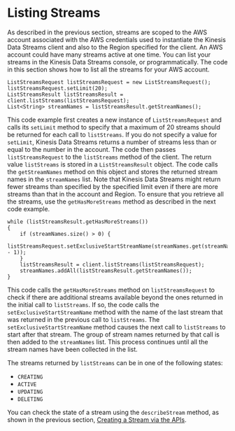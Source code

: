 # Listing Streams<a name="kinesis-using-sdk-java-list-streams"></a>

As described in the previous section, streams are scoped to the AWS account associated with the AWS credentials used to instantiate the Kinesis Data Streams client and also to the Region specified for the client\. An AWS account could have many streams active at one time\. You can list your streams in the Kinesis Data Streams console, or programmatically\. The code in this section shows how to list all the streams for your AWS account\. 

```
ListStreamsRequest listStreamsRequest = new ListStreamsRequest();
listStreamsRequest.setLimit(20); 
ListStreamsResult listStreamsResult = client.listStreams(listStreamsRequest);
List<String> streamNames = listStreamsResult.getStreamNames();
```

This code example first creates a new instance of `ListStreamsRequest` and calls its `setLimit` method to specify that a maximum of 20 streams should be returned for each call to `listStreams`\. If you do not specify a value for `setLimit`, Kinesis Data Streams returns a number of streams less than or equal to the number in the account\. The code then passes `listStreamsRequest` to the `listStreams` method of the client\. The return value `listStreams` is stored in a `ListStreamsResult` object\. The code calls the `getStreamNames` method on this object and stores the returned stream names in the `streamNames` list\. Note that Kinesis Data Streams might return fewer streams than specified by the specified limit even if there are more streams than that in the account and Region\. To ensure that you retrieve all the streams, use the `getHasMoreStreams` method as described in the next code example\. 

```
while (listStreamsResult.getHasMoreStreams()) 
{
    if (streamNames.size() > 0) {
      listStreamsRequest.setExclusiveStartStreamName(streamNames.get(streamNames.size() - 1));
    }
    listStreamsResult = client.listStreams(listStreamsRequest);
    streamNames.addAll(listStreamsResult.getStreamNames());
}
```

This code calls the `getHasMoreStreams` method on `listStreamsRequest` to check if there are additional streams available beyond the ones returned in the initial call to `listStreams`\. If so, the code calls the `setExclusiveStartStreamName` method with the name of the last stream that was returned in the previous call to `listStreams`\. The `setExclusiveStartStreamName` method causes the next call to `listStreams` to start after that stream\. The group of stream names returned by that call is then added to the `streamNames` list\. This process continues until all the stream names have been collected in the list\.

 The streams returned by `listStreams` can be in one of the following states: 
+ `CREATING`
+ `ACTIVE`
+ `UPDATING`
+ `DELETING`

You can check the state of a stream using the `describeStream` method, as shown in the previous section, [Creating a Stream via the APIs](kinesis-using-sdk-java-create-stream.md)\.